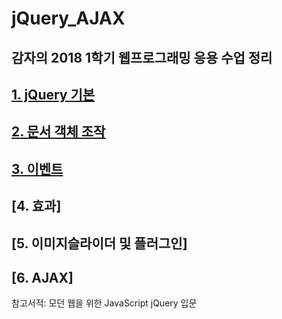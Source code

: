 # jQuery_AJAX

## 감자의 2018 1학기 웹프로그래밍 응용 수업 정리


## [**1. jQuery 기본**](https://github.com/gam0za/jQuery_AJAX/tree/master/jQuery_%EA%B8%B0%EB%B3%B8)

## [**2. 문서 객체 조작**](https://github.com/gam0za/jQuery_AJAX/tree/master/%EB%AC%B8%EC%84%9C%EA%B0%9D%EC%B2%B4%EC%A1%B0%EC%9E%91)

## [**3. 이벤트**](https://github.com/gam0za/jQuery_AJAX/tree/master/Event)

## [**4. 효과**]

## [**5. 이미지슬라이더 및 플러그인**]

## [**6. AJAX**]

 참고서적: 모던 웹을 위한 JavaScript jQuery 입문
